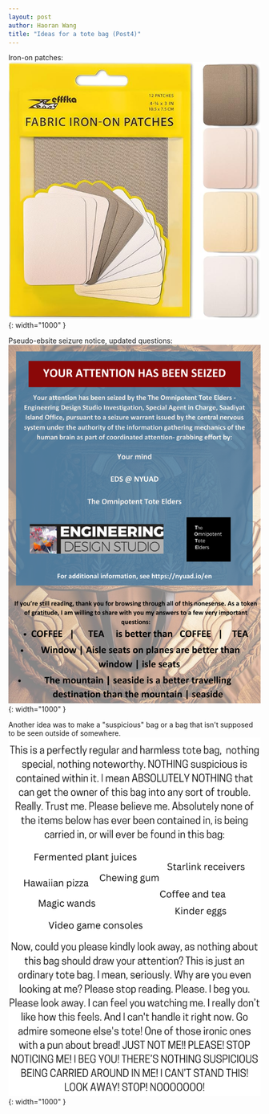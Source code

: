 ```yaml
---
layout: post
author: Haoran Wang
title: "Ideas for a tote bag (Post4)"
---
```

Iron-on patches:
![Image of iron-on patches](/assets/images/Manus_et_Machina_course_images/25-04-08-tote4/1.jpg){: width="1000" }

Pseudo-ebsite seizure notice, updated questions:
![Image of website seizure idea updated](/assets/images/Manus_et_Machina_course_images/25-04-08-tote4/2.png){: width="1000" }

Another idea was to make a "suspicious" bag or a bag that isn't supposed to be seen outside of somewhere.
![Image of other idea](/assets/images/Manus_et_Machina_course_images/25-04-08-tote4/3.png){: width="1000" }